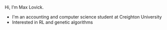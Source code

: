 Hi, I’m Max Lovick. 
- I'm an accounting and computer science student at Creighton University
- Interested in RL and genetic algorithms
